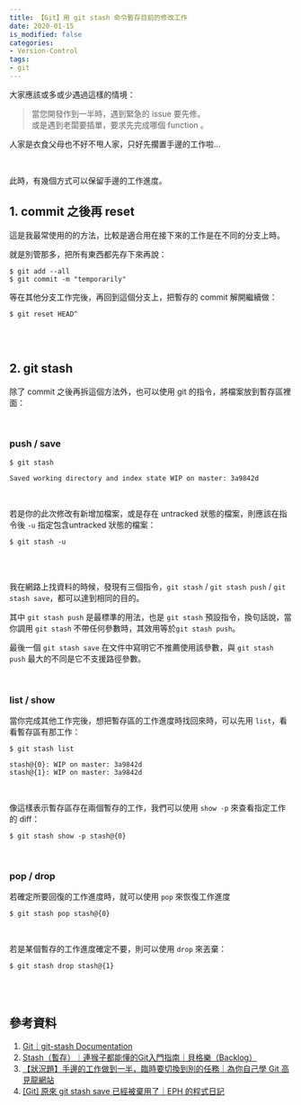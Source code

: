 ```yaml
---
title: 【Git】用 git stash 命令暫存目前的修改工作
date: 2020-01-15
is_modified: false
categories:
- Version-Control
tags:
- git
--- 
```


大家應該或多或少遇過這樣的情境：
> 當您開發作到一半時，遇到緊急的 issue 要先修。  
> 或是遇到老闆要插單，要求先完成哪個 function 。  
 
人家是衣食父母也不好不甩人家，只好先擱置手邊的工作啦...
<!--more-->

<br>

此時，有幾個方式可以保留手邊的工作進度。

## 1. commit 之後再 reset
這是我最常使用的的方法，比較是適合用在接下來的工作是在不同的分支上時。

就是別管那多，把所有東西都先存下來再說：
```shell
$ git add --all
$ git commit -m "temporarily"
```

等在其他分支工作完後，再回到這個分支上，把暫存的 commit 解開繼續做：

```shell
$ git reset HEAD^
```

<br><br>
## 2. git stash
除了 commit 之後再拆這個方法外，也可以使用 git 的指令，將檔案放到<span class='highlighting'>暫存區</span>裡面：

<br>

### push / save

```shell
$ git stash

Saved working directory and index state WIP on master: 3a9842d
```
 
<br>

若是你的此次修改有新增加檔案，或是存在 <span class='highlighting'>untracked</span> 狀態的檔案，則應該在指令後 `-u` 指定包含untracked 狀態的檔案：

```shell
$ git stash -u 
```

<br><br>

我在網路上找資料的時候，發現有三個指令，`git stash` / `git stash push` / `git stash save`，都可以達到相同的目的。


其中 `git stash push` 是最標準的用法，也是 `git stash` 預設指令，換句話說，當你調用 `git stash` 不帶任何參數時，其效用等於`git stash push`。

最後一個 `git stash save` 在文件中寫明它不推薦使用該參數，與 `git stash push` 最大的不同是它不支援路徑參數。

<br>

### list / show
當你完成其他工作完後，想把暫存區的工作進度時找回來時，可以先用 `list`，看看暫存區有那工作：

```shell
$ git stash list

stash@{0}: WIP on master: 3a9842d 
stash@{1}: WIP on master: 3a9842d  
```
<br> 

像這樣表示暫存區存在兩個暫存的工作，我們可以使用 `show -p` 來查看指定工作的 diff：
```shell
$ git stash show -p stash@{0}
```

<br>

### pop / drop
若確定所要回復的工作進度時，就可以使用 `pop` 來恢復工作進度
```shell
$ git stash pop stash@{0}
```
<br>

若是某個暫存的工作進度確定不要，則可以使用 `drop` 來丟棄：
```shell
$ git stash drop stash@{1}
```

 
<br><br> 

## 參考資料 
1. [Git｜git-stash Documentation](https://git-scm.com/docs/git-stash)
2. [Stash（暫存）｜連猴子都能懂的Git入門指南｜貝格樂（Backlog）](https://backlog.com/git-tutorial/tw/reference/stash.html)
3. [【狀況題】手邊的工作做到一半，臨時要切換到別的任務｜為你自己學 Git 高見龍網站](https://gitbook.tw/chapters/faq/stash.html) 
4. [[Git] 原來 git stash save 已經被棄用了｜EPH 的程式日記
 ](https://ephrain.net/git-%E5%8E%9F%E4%BE%86-git-stash-save-%E5%B7%B2%E7%B6%93%E8%A2%AB%E6%A3%84%E7%94%A8%E4%BA%86/)